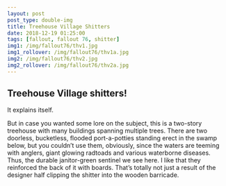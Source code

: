 ```yaml
---
layout: post
post_type: double-img
title: Treehouse Village Shitters
date: 2018-12-19 01:25:00
tags: [fallout, fallout 76, shitter]
img1: /img/fallout76/thv1.jpg
img1_rollover: /img/fallout76/thv1a.jpg
img2: /img/fallout76/thv2.jpg
img2_rollover: /img/fallout76/thv2a.jpg
---
```

## Treehouse Village shitters!

It explains itself.

But in case you wanted some lore on the subject, this is a two-story treehouse with many buildings spanning multiple trees. There are two doorless, bucketless, flooded port-a-potties standing erect in the swamp below, but you couldn’t use them, obviously, since the waters are teeming with anglers, giant glowing radtoads and various waterborne diseases. Thus, the durable janitor-green sentinel we see here. I like that they reinforced the back of it with boards. That’s totally not just a result of the designer half clipping the shitter into the wooden barricade.
